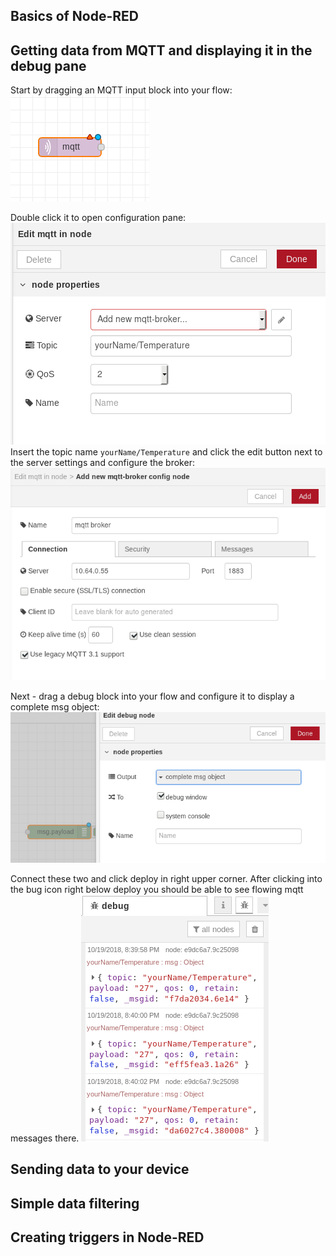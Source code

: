 ## Basics of Node-RED

## Getting data from MQTT and displaying it in the debug pane

Start by dragging an MQTT input block into your flow:
![ip addr](images/mqttIn.png)

Double click it to open configuration pane:
![ip addr](images/confPanel.png)
Insert the topic name `yourName/Temperature` and click the edit button next to the server settings and configure the broker:
![ip addr](images/brokerConf.png)

Next - drag a debug block into your flow and configure it to display a complete msg object:
![ip addr](images/msgObj.png)

Connect these two and click deploy in right upper corner. After clicking into the bug icon right below deploy you should be able to see flowing mqtt messages there.
![ip addr](images/messagesDebug.png)



## Sending data to your device

## Simple data filtering

## Creating triggers in Node-RED
